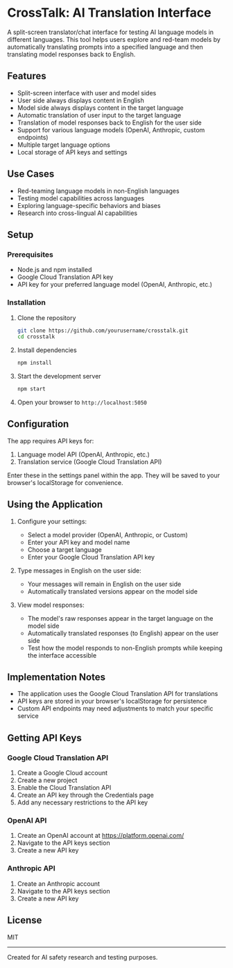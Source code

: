 # CrossTalk: AI Translation Interface

A split-screen translator/chat interface for testing AI language models in different languages. This tool helps users explore and red-team models by automatically translating prompts into a specified language and then translating model responses back to English.

## Features

- Split-screen interface with user and model sides
- User side always displays content in English
- Model side always displays content in the target language
- Automatic translation of user input to the target language
- Translation of model responses back to English for the user side
- Support for various language models (OpenAI, Anthropic, custom endpoints)
- Multiple target language options
- Local storage of API keys and settings

## Use Cases

- Red-teaming language models in non-English languages
- Testing model capabilities across languages
- Exploring language-specific behaviors and biases
- Research into cross-lingual AI capabilities

## Setup

### Prerequisites

- Node.js and npm installed
- Google Cloud Translation API key
- API key for your preferred language model (OpenAI, Anthropic, etc.)

### Installation

1. Clone the repository
   ```bash
   git clone https://github.com/yourusername/crosstalk.git
   cd crosstalk
   ```

2. Install dependencies
   ```bash
   npm install
   ```

3. Start the development server
   ```bash
   npm start
   ```

4. Open your browser to `http://localhost:5050`

## Configuration

The app requires API keys for:

1. Language model API (OpenAI, Anthropic, etc.)
2. Translation service (Google Cloud Translation API)

Enter these in the settings panel within the app. They will be saved to your browser's localStorage for convenience.

## Using the Application

1. Configure your settings:
   - Select a model provider (OpenAI, Anthropic, or Custom)
   - Enter your API key and model name
   - Choose a target language
   - Enter your Google Cloud Translation API key

2. Type messages in English on the user side:
   - Your messages will remain in English on the user side
   - Automatically translated versions appear on the model side

3. View model responses:
   - The model's raw responses appear in the target language on the model side
   - Automatically translated responses (to English) appear on the user side
   - Test how the model responds to non-English prompts while keeping the interface accessible

## Implementation Notes

- The application uses the Google Cloud Translation API for translations
- API keys are stored in your browser's localStorage for persistence
- Custom API endpoints may need adjustments to match your specific service

## Getting API Keys

### Google Cloud Translation API
1. Create a Google Cloud account
2. Create a new project
3. Enable the Cloud Translation API
4. Create an API key through the Credentials page
5. Add any necessary restrictions to the API key

### OpenAI API
1. Create an OpenAI account at https://platform.openai.com/
2. Navigate to the API keys section
3. Create a new API key

### Anthropic API
1. Create an Anthropic account
2. Navigate to the API keys section
3. Create a new API key

## License

MIT

---

Created for AI safety research and testing purposes.